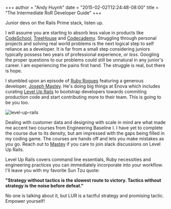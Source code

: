 +++
author = "Andy Huynh"
date = "2015-02-02T12:24:48-08:00"
title = "The Intermediate RoR Developer Guide"
+++

Junior devs on the Rails Prime stack, listen up.

I will assume you are starting to absorb less value in products like [CodeSchool](https://www.codeschool.com/), [TreeHouse](http://www.teamtreehouse.com) and [Codecademy](http://www.codecademy.com/). Struggling through personal projects and solving real world problems is the next logical step to self reliance as a developer. It is far from a small step considering juniors typically possess two years of professional experience, *or less*. Googling the proper questions to our problems could still be unnatural in any junior's career. I am experiencing the pains first hand. The struggle is real, but there is hope.

I stumbled upon an episode of [Ruby Rogues](http://devchat.tv/ruby-rogues/190-rr-apprenticeship-with-joseph-mastey-and-jill-lynch-of-enova) featuring a generous developer, [Joseph Mastey](https://github.com/jmmastey). He's doing big things at Enova which includes curating [Level Up Rails](https://www.leveluprails.com/) to bootstrap developers towards commiting production code and start contributing more to their team. This is going to be you too. 

<img src="/images/level-up-rails.png" alt="level-up-rails" />

Dealing with customer data and designing with scale in mind are what made me accent two courses from Engineering Baseline I. I have yet to complete the course due to its density, but am impressed with the gaps being filled in my coding game. The courses are hands off and lets you make mistakes as you go. Reach out to [Mastey](https://twitter.com/jmmastey) if you care to join slack discussions on Level Up Rails. 

Level Up Rails covers command line essentials, Ruby necessities and engineering practices you can immediately incorporate into your workflow. I'll leave you with my favorite Sun Tzu quote:

<strong>"Strategy without tactics is the slowest route to victory. Tactics without strategy is the noise before defeat."</strong>

No one is talking about it, but LUR is a tactful strategy and promising tactic. Empower yourself!
